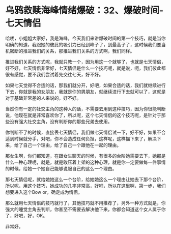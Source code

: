 # 乌鸦救赎海峰情绪爆破：32、爆破时间-七天情侣

哈喽，小姐姐大家好，我是海峰，今天我们来讲爆破时间的第一个技巧，就是当你明确的知道，我跟她的彼此的吸引力已经到峰子了，到最高子了，这时候我们要当机密断的推进我们的关系，那推进我们关系的方式啊，我们同样。

推进我们关系的方式呢，我就只教一个，因为用这一个就够了，也就是七天情侣，好不好，七天情侣非常好，七天情侣是什么一个技巧呢，就是说，呃，我们彼此都很有感觉，要不我们尝试着先交往七天，好不好。

如果七天觉得不合适的话，那我们就分开，好吧，如果合适的话，我们就继续进行下去，你就是我的女朋友，我就是你的男朋友，就继续进行下去就可以了，这就是对于基础非常差的人来说的，好不好。

当然你有一定的社交主角的这种人的话，不需要去用到这种技巧，因为你很能判断说，他现在就是非常喜欢你了，所以呢，这个七天情侣的这个技巧呢，是针对于那些没有强大社交主角，没有判断你的那些兄弟去使用。

你判断不了的时候，直接丢七天情侣，我们做七天情侣试一下，好不好，如果不合适到时候就分手，对吧，你不会造成任何负担，这样呢，这样描下来了，解决下来，给了自己一个理由，给了自己一个跟他在一起的理由。

那女生啊，你们都知道，在跟女生聊天的时候，有很多的台阶她需要去下，她那是什么一种心理呢，就是，就是敢压着上架的这种心理，就是你一定要做每一件事情的时候，给她一个她自己能够说服自己的这么一个理由。

那七天情侣呢，就给她她这么一个台阶，给她她这么一个理由让她去下那个台阶，所以呢，用这个技巧，她成功的几率非常高，好吧，所以在这里啊，第一步，我们想要进入这个Bow or，确定成为情侣。

那么就用七天情侣的技巧就行了，其他技巧就不用推荐了，另外一种方式就是，你强大的睡觉主角去判断，你甚至不需要去解决他下来，你都会知道这个女人属于你了，好吧，好，OK。

非常好。